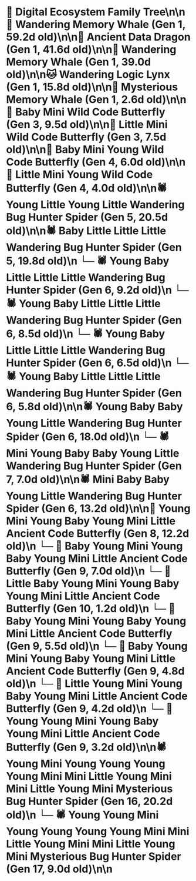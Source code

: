 # 🌳 Digital Ecosystem Family Tree\n\n🐋 Wandering Memory Whale (Gen 1, 59.2d old)\n\n🐉 Ancient Data Dragon (Gen 1, 41.6d old)\n\n🐋 Wandering Memory Whale (Gen 1, 39.0d old)\n\n🐱 Wandering Logic Lynx (Gen 1, 15.8d old)\n\n🐋 Mysterious Memory Whale (Gen 1, 2.6d old)\n\n🦋 Baby Mini Wild Code Butterfly (Gen 3, 9.5d old)\n\n🦋 Little Mini Wild Code Butterfly (Gen 3, 7.5d old)\n\n🦋 Baby Mini Young Wild Code Butterfly (Gen 4, 6.0d old)\n\n🦋 Little Mini Young Wild Code Butterfly (Gen 4, 4.0d old)\n\n🕷️ Young Little Young Little Wandering Bug Hunter Spider (Gen 5, 20.5d old)\n\n🕷️ Baby Little Little Little Wandering Bug Hunter Spider (Gen 5, 19.8d old)\n  └─ 🕷️ Young Baby Little Little Little Wandering Bug Hunter Spider (Gen 6, 9.2d old)\n  └─ 🕷️ Young Baby Little Little Little Wandering Bug Hunter Spider (Gen 6, 8.5d old)\n  └─ 🕷️ Young Baby Little Little Little Wandering Bug Hunter Spider (Gen 6, 6.5d old)\n  └─ 🕷️ Young Baby Little Little Little Wandering Bug Hunter Spider (Gen 6, 5.8d old)\n\n🕷️ Young Baby Baby Young Little Wandering Bug Hunter Spider (Gen 6, 18.0d old)\n  └─ 🕷️ Mini Young Baby Baby Young Little Wandering Bug Hunter Spider (Gen 7, 7.0d old)\n\n🕷️ Mini Baby Baby Young Little Wandering Bug Hunter Spider (Gen 6, 13.2d old)\n\n🦋 Young Mini Young Baby Young Mini Little Ancient Code Butterfly (Gen 8, 12.2d old)\n  └─ 🦋 Baby Young Mini Young Baby Young Mini Little Ancient Code Butterfly (Gen 9, 7.0d old)\n    └─ 🦋 Little Baby Young Mini Young Baby Young Mini Little Ancient Code Butterfly (Gen 10, 1.2d old)\n  └─ 🦋 Baby Young Mini Young Baby Young Mini Little Ancient Code Butterfly (Gen 9, 5.5d old)\n  └─ 🦋 Baby Young Mini Young Baby Young Mini Little Ancient Code Butterfly (Gen 9, 4.8d old)\n  └─ 🦋 Little Young Mini Young Baby Young Mini Little Ancient Code Butterfly (Gen 9, 4.2d old)\n  └─ 🦋 Young Young Mini Young Baby Young Mini Little Ancient Code Butterfly (Gen 9, 3.2d old)\n\n🕷️ Young Mini Young Young Young Young Mini Mini Little Young Mini Mini Little Young Mini Mysterious Bug Hunter Spider (Gen 16, 20.2d old)\n  └─ 🕷️ Young Young Mini Young Young Young Young Mini Mini Little Young Mini Mini Little Young Mini Mysterious Bug Hunter Spider (Gen 17, 9.0d old)\n\n